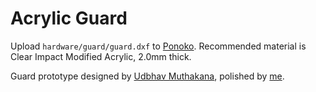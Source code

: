 # Acrylic Guard

Upload `hardware/guard/guard.dxf` to [Ponoko](https://www.ponoko.com/).
Recommended material is Clear Impact Modified Acrylic, 2.0mm thick.

Guard prototype designed by [Udbhav Muthakana](https://github.com/udbhav1),
polished by [me](https://github.com/stephen-huan).

